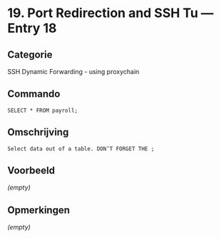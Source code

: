 # 19. Port Redirection and SSH Tu — Entry 18

## Categorie

SSH Dynamic Forwarding - using proxychain

## Commando

```
SELECT * FROM payroll;
```

## Omschrijving

```
Select data out of a table. DON’T FORGET THE ;
```

## Voorbeeld

_(empty)_

## Opmerkingen

_(empty)_


